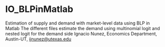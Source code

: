 # IO_BLPinMatlab
Estimation of supply and demand with market-level data using BLP in Matlab
The different files estimate the demand using multinomial logit and nested logit for the demand side
Ignacio Nunez, Economics Department, Austin-UT, ijnunez@utexas.edu
